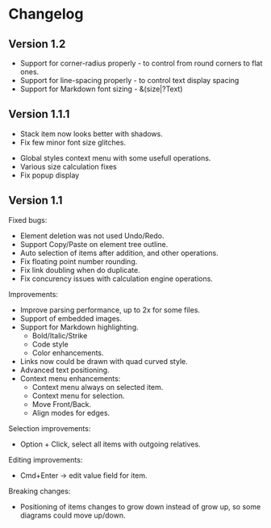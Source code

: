 #  Changelog
## Version 1.2

+ Support for corner-radius properly - to control from round corners to flat ones.
+ Support for line-spacing properly - to control text display spacing 
+ Support for Markdown font sizing - &(size|?Text)


## Version 1.1.1

* Stack item now looks better with shadows.
* Fix few minor font size glitches.
+ Global styles context menu with some usefull operations.
+ Various size calculation fixes
+ Fix popup display

## Version 1.1

Fixed bugs:
* Element deletion was not used Undo/Redo.
* Support Copy/Paste on element tree outline.
* Auto selection of items after addition, and other operations.
* Fix floating point number rounding.
* Fix link doubling when do duplicate.
* Fix concurency issues with calculation engine operations.

Improvements:
* Improve parsing performance, up to 2x for some files.
* Support of embedded images.
* Support for Markdown highlighting.
    * Bold/Italic/Strike
    * Code style
    * Color enhancements.
* Links now could be drawn with quad curved style.
* Advanced text positioning.
* Context menu enhancements:
    * Context menu always on selected item.
    * Context menu for selection.
    * Move Front/Back.
    * Align modes for edges.

Selection improvements:
* Option + Click, select all items with outgoing relatives.

Editing improvements:
* Cmd+Enter -> edit value field for item.

Breaking changes:
* Positioning of items changes to grow down instead of grow up, so some diagrams could move up/down.


